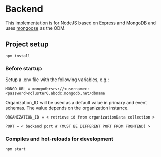 # Backend

This implementation is for NodeJS based on [Express](https://expressjs.com/) and [MongoDB](https://www.mongodb.com/) and uses [mongoose](https://mongoosejs.com/) as the ODM.

## Project setup
```
npm install
```

### Before startup 
Setup a .env file with the following variables, e.g.:

```
MONGO_URL = mongodb+srv://<username>:<password>@cluster0.abcdc.mongodb.net/dbname
```
Organization_ID will be used as a default value in primary and event schemas. The value depends on the organization instance.
```
ORGANIZATION_ID = < retrieve id from organizationData collection >
```
```
PORT = < backend port # (MUST BE DIFFERENT PORT FROM FRONTEND) >
```

### Compiles and hot-reloads for development
```
npm start
```
